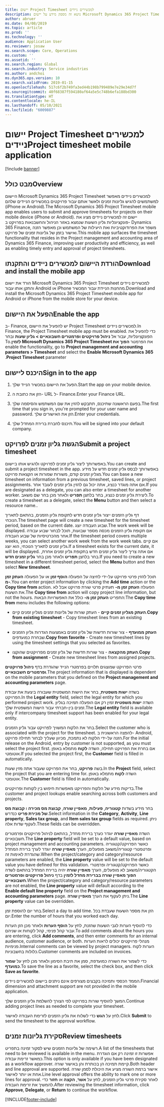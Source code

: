 ```yaml
---
title: יישום Project Timesheet למכשירים ניידים
description: נושא זה מספק מידע על יישום Microsoft Dynamics 365 Project Timesheet למכשירים ניידים. היישום Project Timesheet למכשירים ניידים מאפשר למשתמשים להגיש גליונות זמנים ולאשר אותם עבור פרויקטים במכשירים הניידים שלהם.
author: abruer
ms.date: 04/08/2019
ms.topic: article
ms.prod: ''
ms.technology: ''
audience: Application User
ms.reviewer: josaw
ms.search.scope: Core, Operations
ms.custom: ''
ms.assetid: ''
ms.search.region: Global
ms.search.industry: Service industries
ms.author: andchoi
ms.dyn365.ops.version: 10
ms.search.validFrom: 2019-01-15
ms.openlocfilehash: 517c6f2b749fa3ed44b198b799489e7e29e34d7f
ms.sourcegitcommit: 40f68387f594180af64a5e5c748b6efa188bd300
ms.translationtype: HT
ms.contentlocale: he-IL
ms.lasthandoff: 05/10/2021
ms.locfileid: "6009887"
---
```

# <a name="project-timesheet-mobile-application"></a><span data-ttu-id="ce2ee-104">יישום Project Timesheet למכשירים ניידים</span><span class="sxs-lookup"><span data-stu-id="ce2ee-104">Project timesheet mobile application</span></span>

[!include [banner](../includes/banner.md)]

## <a name="overview"></a><span data-ttu-id="ce2ee-105">מבט כולל</span><span class="sxs-lookup"><span data-stu-id="ce2ee-105">Overview</span></span>

<span data-ttu-id="ce2ee-106">היישום Microsoft Dynamics 365 Project Timesheet למכשירים ניידים מאפשר למשתמשים להגיש גליונות זמנים ולאשר אותם עבור פרויקטים במכשירים הניידים שלהם (iPhone או Android).</span><span class="sxs-lookup"><span data-stu-id="ce2ee-106">The Microsoft Dynamics 365 Project Timesheet mobile app enables users to submit and approve timesheets for projects on their mobile device (iPhone or Android).</span></span> <span data-ttu-id="ce2ee-107">יישום זה למכשירים ניידים מציג את פונקציונליות גליון השעות שנמצא באזור הניהול והחשבנאות בפרויקט ב- Dynamics 365 Finance, משפר את הפרודוקטיביות ואת היעילות של המשתמש וכן מאפשר הזנה ואישור בזמן של גליונות זמנים של פרויקט.</span><span class="sxs-lookup"><span data-stu-id="ce2ee-107">This mobile app surfaces the timesheet functionality that resides in the Project management and accounting area of Dynamics 365 Finance, improving user productivity and efficiency, as well as enabling timely entry and approval of project timesheets.</span></span>

## <a name="download-and-install-the-mobile-app"></a><span data-ttu-id="ce2ee-108">הורדת היישום למכשירים ניידים והתקנתו</span><span class="sxs-lookup"><span data-stu-id="ce2ee-108">Download and install the mobile app</span></span>

<span data-ttu-id="ce2ee-109">הורד את יישום Microsoft Dynamics 365 Project Timesheet למכשירים ניידים והתקן אותו עבור Android או iPhone מהחנות הניידת עבור המכשיר.</span><span class="sxs-lookup"><span data-stu-id="ce2ee-109">Download and install the Microsoft Dynamics 365 Project Timesheet mobile app for Android or iPhone from the mobile store for your device.</span></span>

## <a name="enable-the-app"></a><span data-ttu-id="ce2ee-110">הפעל את היישום</span><span class="sxs-lookup"><span data-stu-id="ce2ee-110">Enable the app</span></span> 

<span data-ttu-id="ce2ee-111">ב- Finance, יש להפעיל את היישום Project Timesheet למכשירים ניידים.</span><span class="sxs-lookup"><span data-stu-id="ce2ee-111">In Finance, the Project Timesheet mobile app must be enabled.</span></span> <span data-ttu-id="ce2ee-112">כדי להפעיל את הפונקציונליות, עבור אל **‬‏‫ניהול פרויקטים ופרמטרים חשבונאיים \> גליון שעות** ובחר את הפרמטר **הפוך את Microsoft Dynamics 365 Project Timesheet לזמין**.</span><span class="sxs-lookup"><span data-stu-id="ce2ee-112">To enable the functionality, go to **Project management and accounting parameters \> Timesheet** and select the **Enable Microsoft Dynamics 365 Project Timesheet** parameter.</span></span>

## <a name="sign-in-to-the-app"></a><span data-ttu-id="ce2ee-113">היכנס ליישום</span><span class="sxs-lookup"><span data-stu-id="ce2ee-113">Sign in to the app</span></span>

1.  <span data-ttu-id="ce2ee-114">הפעל את היישום במכשיר הנייד שלך.</span><span class="sxs-lookup"><span data-stu-id="ce2ee-114">Start the app on your mobile device.</span></span>

2.  <span data-ttu-id="ce2ee-115">הזן את כתובת ה- URL ל- Finance.</span><span class="sxs-lookup"><span data-stu-id="ce2ee-115">Enter your Finance URL.</span></span>

3.  <span data-ttu-id="ce2ee-116">בפעם הראשונה שתיכנס, תתבקש להזין את שם המשתמש והסיסמה שלך.</span><span class="sxs-lookup"><span data-stu-id="ce2ee-116">The first time that you sign in, you're prompted for your user name and password.</span></span> <span data-ttu-id="ce2ee-117">הזן את האישורים שלך.</span><span class="sxs-lookup"><span data-stu-id="ce2ee-117">Enter your credentials.</span></span>

4.  <span data-ttu-id="ce2ee-118">תיכנס לחברת ברירת המחדל שלך.</span><span class="sxs-lookup"><span data-stu-id="ce2ee-118">You will be signed into your default company.</span></span>

## <a name="submit-a-project-timesheet"></a><span data-ttu-id="ce2ee-119">הגשת גליון זמנים לפרויקט</span><span class="sxs-lookup"><span data-stu-id="ce2ee-119">Submit a project timesheet</span></span>

<span data-ttu-id="ce2ee-120">באפשרותך ליצור גליון זמנים לפרויקט ולהגיש אותו ביישום.</span><span class="sxs-lookup"><span data-stu-id="ce2ee-120">You can create and submit a project timesheet in the app.</span></span> <span data-ttu-id="ce2ee-121">באפשרותך לבסס גליון זמנים חדש על מידע מגליון זמנים קודם, משורות שמורות או הקצאות פרויקט.</span><span class="sxs-lookup"><span data-stu-id="ce2ee-121">You can base a new timesheet on information from a previous timesheet, saved lines, or project assignments.</span></span> <span data-ttu-id="ce2ee-122">אם אתה מוגדר כנציג, אתה יכול גם להזין גליון זמנים לעובד אחר.</span><span class="sxs-lookup"><span data-stu-id="ce2ee-122">If you are designated as a delegate, you can also enter a timesheet for another worker.</span></span> <span data-ttu-id="ce2ee-123">ליצירת גליון זמנים כנציג, בחר בלחצן **תפריט** ולאחר מכן בחר שם משאב.</span><span class="sxs-lookup"><span data-stu-id="ce2ee-123">To create a timesheet as a delegate, select the **Menu** button and then select a resource name..</span></span>

<span data-ttu-id="ce2ee-124">דף גליון הזמנים ייצור גליון זמנים חדש לתקופת גליון הזמנים, בהתאם לתאריך הנוכחי.</span><span class="sxs-lookup"><span data-stu-id="ce2ee-124">The timesheet page will create a new timesheet for the timesheet period, based on the current date.</span></span> <span data-ttu-id="ce2ee-125">שבוע העבודה יוצג.</span><span class="sxs-lookup"><span data-stu-id="ce2ee-125">The work week will be displayed.</span></span> <span data-ttu-id="ce2ee-126">אם תקופת גליון הזמנים מכסה מספר שבועות, תוכל לבחור שבוע עבודה אחר מהכרטיסיות של שבוע העבודה.</span><span class="sxs-lookup"><span data-stu-id="ce2ee-126">If the timesheet period covers multiple weeks, you can select another work week from the work week tabs.</span></span>
<span data-ttu-id="ce2ee-127">אם קיים גליון זמנים לתאריך הנוכחי, הוא יוצג.</span><span class="sxs-lookup"><span data-stu-id="ce2ee-127">If a timesheet exists for the current date, it will be displayed.</span></span> <span data-ttu-id="ce2ee-128">אם אתה צריך ליצור גליון זמנים חדש בתקופת גליון זמנים אחרת, בחר בלחצן **תפריט** ולאחר מכן בחר **גליון זמנים חדש**.</span><span class="sxs-lookup"><span data-stu-id="ce2ee-128">If you need to create a new timesheet in a different timesheet period, select the **Menu** button and then select **New timesheet**.</span></span>

<span data-ttu-id="ce2ee-129">תוכל להזין פרטי פרויקט על-ידי לחיצה על הפעולה **הוסף זמן** או על הפעולה **העתק זמן מ-**.</span><span class="sxs-lookup"><span data-stu-id="ce2ee-129">You can enter project information by clicking the **Add time** action or the **Copy time from** action.</span></span> <span data-ttu-id="ce2ee-130">הפעולה **העתק זמן מ-** תעתיק פרטי שורת פרויקט אבל לא את השעות.</span><span class="sxs-lookup"><span data-stu-id="ce2ee-130">The **Copy time from** action will copy project line information, but not the hours.</span></span> <span data-ttu-id="ce2ee-131">התפריט **העתק זמן מ-** כולל את האפשרויות הבאות:</span><span class="sxs-lookup"><span data-stu-id="ce2ee-131">The **Copy time from** menu includes the following options:</span></span>

- <span data-ttu-id="ce2ee-132">**העתק מגליון זמנים קיים** - העתק שורות של גליונות זמנים מגליון זמנים קיים.</span><span class="sxs-lookup"><span data-stu-id="ce2ee-132">**Copy from existing timesheet** - Copy timesheet lines from an existing timesheet.</span></span>

- <span data-ttu-id="ce2ee-133">**העתק ממועדף** - צור שורות חדשות של גליון זמנים באמצעות הגדרות גליון הזמנים שבחרת כמועדפים.</span><span class="sxs-lookup"><span data-stu-id="ce2ee-133">**Copy from favorite** - Create new timesheet lines by using the timesheet settings that you selected as favorites.</span></span>

- <span data-ttu-id="ce2ee-134">**העתק מהקצאה** - צור שורות חדשות של גליון זמנים מפרויקטים שהוקצו.</span><span class="sxs-lookup"><span data-stu-id="ce2ee-134">**Copy from assignment** - Create new timesheet lines from assigned projects.</span></span>

<span data-ttu-id="ce2ee-135">פרטי הפרויקט שמוצגים תלויים בפרמטרי הנייד שהגדרת בדף **ניהול פרויקטים ופרמטרים חשבונאיים**.</span><span class="sxs-lookup"><span data-stu-id="ce2ee-135">The project information that is displayed is dependent on the mobile parameters that you defined on the **Project management and accounting parameters** page.</span></span>

<span data-ttu-id="ce2ee-136">בשדה **ישות משפטית**, בחר את הישות המשפטית שעבורה ביצעת את עבודת הפרויקט.</span><span class="sxs-lookup"><span data-stu-id="ce2ee-136">In the **Legal entity** field, select the legal entity for which you performed project work.</span></span> <span data-ttu-id="ce2ee-137">השדה **ישות משפטית** זמין רק אם הופעלה תמיכה בגליון זמנים בין-חברתי עבור הישות המשפטית שלך.</span><span class="sxs-lookup"><span data-stu-id="ce2ee-137">The **Legal entity** field is available only if intercompany timesheet support has been enabled for your legal entity.</span></span>

<span data-ttu-id="ce2ee-138">בחר את הלקוח המשויך לפרויקט עבור גליון הזמנים.</span><span class="sxs-lookup"><span data-stu-id="ce2ee-138">Select the customer who is associated with the project for the timesheet.</span></span> <span data-ttu-id="ce2ee-139">להפצה הראשונית ב- Android, הזנה על-ידי הלקוח לא נתמכת, מכיוון שעליך לבחור תחילה פרויקט.</span><span class="sxs-lookup"><span data-stu-id="ce2ee-139">For the initial release on the Android, entry by customer is not supported, as you must select the project first.</span></span> <span data-ttu-id="ce2ee-140">אם בחרת את הפרויקט תחילה, השדה **לקוח** מתמלא באופן אוטומטי.</span><span class="sxs-lookup"><span data-stu-id="ce2ee-140">If you selected the project first, the **Customer** field is filled in automatically.</span></span>

<span data-ttu-id="ce2ee-141">בשה **פרויקט**, בחר את הפרויקט שעבור אתה מזין שעות.</span><span class="sxs-lookup"><span data-stu-id="ce2ee-141">In the **Project** field, select the project that you are entering time for.</span></span> <span data-ttu-id="ce2ee-142">השדה **לקוח** מתמלא באופן אוטומטי.</span><span class="sxs-lookup"><span data-stu-id="ce2ee-142">The **Customer** field is filled in automatically.</span></span>

<span data-ttu-id="ce2ee-143">בדיקות מידע של הלקוח והפרויקט מאפשרות חיפוש בין לקוחות ופרויקטים.</span><span class="sxs-lookup"><span data-stu-id="ce2ee-143">The customer and project lookups enable searching across both customers and projects.</span></span>

<span data-ttu-id="ce2ee-144">בחר מידע בשדות **קטגוריה**, **פעילות**, **מאפיין שורה**, **קבוצת מס מכירה** ו **קבוצת מס של מכירת פריט** כנדרש.</span><span class="sxs-lookup"><span data-stu-id="ce2ee-144">Select information in the **Category**, **Activity**, **Line property**, **Sales tax group**, and **Item sales tax group** fields as required.</span></span> <span data-ttu-id="ce2ee-145">ניתן לעקוף שדות אלה.</span><span class="sxs-lookup"><span data-stu-id="ce2ee-145">These fields can be overridden.</span></span>

<span data-ttu-id="ce2ee-146">השדה **מאפיין שורה** יוגדר כערך ברירת מחדל, בהתאם לניהול פרויקטים ופרמטרים חשבונאיים.</span><span class="sxs-lookup"><span data-stu-id="ce2ee-146">The **Line property** field will be set to a default value, based on project management and accounting parameters.</span></span> <span data-ttu-id="ce2ee-147">כאשר הפרויקט/קטגוריה ופרטמטרי קטגוריה/משאב מופעלים, הערך **מאפיין שורה** יוגדר לערך ברירת המחדל שהגדרת לאימות זה.</span><span class="sxs-lookup"><span data-stu-id="ce2ee-147">When the project/category and category/resource parameters are enabled, the **Line property** value will be set to the default value you have defined for this validation.</span></span> <span data-ttu-id="ce2ee-148">כאשר הפרויקט/קטגוריה ופרמטרי הקטגוריה/משאב לא מופעלים, הערך **מאפיין שורה** יהיה ברירת המחדל בהתאם לשדה **הפוך מאפיין שורה בברירת מחדל לזמין** בדף **ניהול פרויקטים ופרמטרים חשבונאיים**.</span><span class="sxs-lookup"><span data-stu-id="ce2ee-148">When the project/category and category/resource parameters are not enabled, the **Line property** value will default according to the **Enable default line property** field on the **Project management and accounting parameters** page.</span></span> <span data-ttu-id="ce2ee-149">ניתן לעקוף את הערך **מאפיין שורה**.</span><span class="sxs-lookup"><span data-stu-id="ce2ee-149">The **Line property** value can be overridden.</span></span>

<span data-ttu-id="ce2ee-150">בחר יום להוספת זמן.</span><span class="sxs-lookup"><span data-stu-id="ce2ee-150">Select a day to add time.</span></span> <span data-ttu-id="ce2ee-151">הזן את מספר השעות שעבדת בכל יום.</span><span class="sxs-lookup"><span data-stu-id="ce2ee-151">Enter the number of hours that you worked each day.</span></span>

<span data-ttu-id="ce2ee-152">כדי להוסיף הערות לגבי השעות שהזנת, לחץ על **הוסף הערות** ולאחר מכן הזן הערות עבור קהל פנימי, קהל לקוחות או שניהם.</span><span class="sxs-lookup"><span data-stu-id="ce2ee-152">To add comments about the hours you are entering, click **Add comments**, and then enter comments for an internal audience, customer audience, or both.</span></span>
<span data-ttu-id="ce2ee-153">מנהלי פרויקטים יכולים לראות הערות פנימיות.</span><span class="sxs-lookup"><span data-stu-id="ce2ee-153">Internal comments can be viewed by project managers.</span></span> <span data-ttu-id="ce2ee-154">הערות לקוח כלולות בחשבוניות.</span><span class="sxs-lookup"><span data-stu-id="ce2ee-154">Customer comments are included on invoices.</span></span>

<span data-ttu-id="ce2ee-155">כדי לשמור את השורה כמועדפת, סמן את תיבת הסימון ולאחר מכן לחץ על **שמור כמועדף**.</span><span class="sxs-lookup"><span data-stu-id="ce2ee-155">To save the line as a favorite, select the check box, and then click **Save as favorite**.</span></span>

<span data-ttu-id="ce2ee-156">הממד הכספי ותמיכה בקבצים מצורפים אינם ניתנים ביישום למכשירים ניידים.</span><span class="sxs-lookup"><span data-stu-id="ce2ee-156">Financial dimension and attachment support are not provided in the mobile application.</span></span>

<span data-ttu-id="ce2ee-157">המשך להוסיף שורות בפרויקט לפי הצורך להשלמת גליון הזמנים שלך.</span><span class="sxs-lookup"><span data-stu-id="ce2ee-157">Continue adding project lines as needed to complete your timesheet.</span></span>

<span data-ttu-id="ce2ee-158">לחץ על **הגש** כדי לשלוח את גליון הזמנים לזרימת העבודה לאישור.</span><span class="sxs-lookup"><span data-stu-id="ce2ee-158">Click **Submit** to send the timesheet to the approval workflow.</span></span>

## <a name="review-timesheets"></a><span data-ttu-id="ce2ee-159">סקירת גליונות זמנים</span><span class="sxs-lookup"><span data-stu-id="ce2ee-159">Review timesheets</span></span>

<span data-ttu-id="ce2ee-160">רשימה של גליונות הזמנים שיש לסקור זמינה בתפריט.</span><span class="sxs-lookup"><span data-stu-id="ce2ee-160">A list of the timesheets that need to be reviewed is available in the menu.</span></span> <span data-ttu-id="ce2ee-161">אפשרות זו זמינה רק אם הוגדרת כמאשר זרימת עבודה.</span><span class="sxs-lookup"><span data-stu-id="ce2ee-161">This option is only available if you have been designated as a workflow approver.</span></span> <span data-ttu-id="ce2ee-162">קיימת תמיכה הן בכותרת והן באישור שורה.</span><span class="sxs-lookup"><span data-stu-id="ce2ee-162">Both header and line approval are supported.</span></span> <span data-ttu-id="ce2ee-163">אישור ברמת השורה מציע את היכולת לסמן שורה אחת או יותר לאישור.</span><span class="sxs-lookup"><span data-stu-id="ce2ee-163">Line level approval offers the ability to mark one or more lines for approval.</span></span> <span data-ttu-id="ce2ee-164">לאחר סקירת פרטי גליון הזמנים, לחץ על **אשר**, **הקצה** או **חזור** כדי להמשיך את זרימת העבודה.</span><span class="sxs-lookup"><span data-stu-id="ce2ee-164">After reviewing the timesheet information, click **Approve**, **Delegate**, or **Return** to continue the workflow.</span></span>


[!INCLUDE[footer-include](../includes/footer-banner.md)]